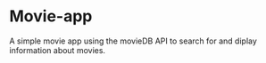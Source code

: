 # Movie-app
 A simple movie app using the movieDB API to search for and diplay information about movies.
